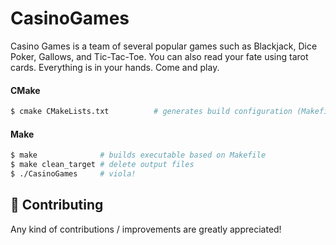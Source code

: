 # CasinoGames
Casino Games is a team of several popular games such as Blackjack, Dice Poker, Gallows, and Tic-Tac-Toe. You can also read your fate using tarot cards. Everything is in your hands. Come and play.

#### CMake
```sh
$ cmake CMakeLists.txt          # generates build configuration (Makefile)
```

#### Make
```sh
$ make              # builds executable based on Makefile
$ make clean_target # delete output files
$ ./CasinoGames     # viola!
```

## 🙌 Contributing
Any kind of contributions / improvements are greatly appreciated!
